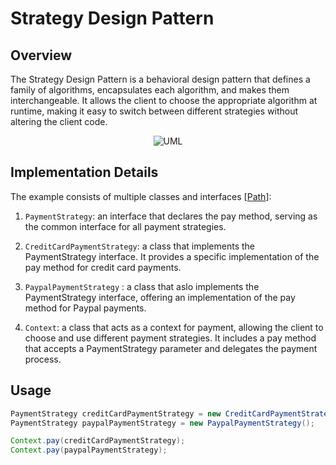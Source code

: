 # Strategy Design Pattern

## Overview

The Strategy Design Pattern is a behavioral design pattern that defines a family of algorithms, encapsulates each
algorithm, and makes them interchangeable. It allows the client to choose the appropriate algorithm at runtime, making
it easy to switch between different strategies without altering the client code.

<p align="center">
    <img src="https://github.com/omarhosny206/design-patterns/assets/58389695/0db2949f-13e5-4ab4-a9ae-aad22be4d480" alt="UML">
</p>

## Implementation Details

The example consists of multiple classes and interfaces [[Path](./)]:

1. `PaymentStrategy`: an interface that declares the pay method, serving as the common interface for all payment
   strategies.

2. `CreditCardPaymentStrategy`: a class that implements the PaymentStrategy interface. It provides a specific
   implementation of the pay method for credit card payments.

3. `PaypalPaymentStrategy` : a class that aslo implements the PaymentStrategy interface, offering an implementation of
   the pay method for Paypal payments.

4. `Context`: a class that acts as a context for payment, allowing the client to choose and use different payment
   strategies. It includes a pay method that accepts a PaymentStrategy parameter and delegates the payment process.

## Usage

```java
PaymentStrategy creditCardPaymentStrategy = new CreditCardPaymentStrategy();
PaymentStrategy paypalPaymentStrategy = new PaypalPaymentStrategy();

Context.pay(creditCardPaymentStrategy);
Context.pay(paypalPaymentStrategy);
```